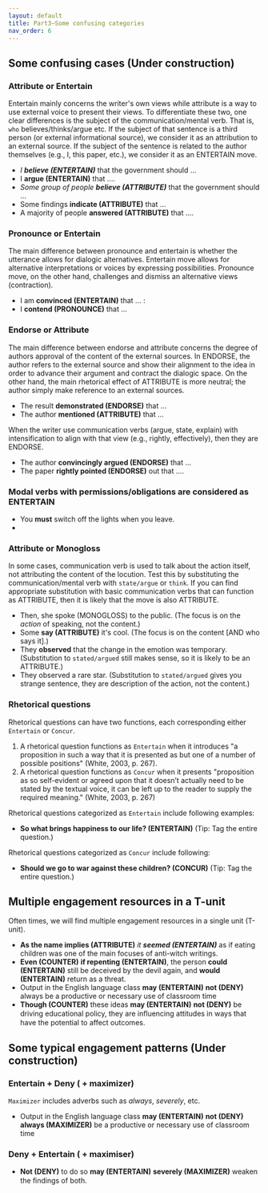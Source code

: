 ```yaml
---
layout: default
title: Part3—Some confusing categories
nav_order: 6
---
```


## Some confusing cases (Under construction)

### Attribute or Entertain

Entertain mainly concerns the writer's own views while attribute is a way to use external voice to present their views.
To differentiate these two, one clear differences is the subject of the communication/mental verb. That is, `who` believes/thinks/argue etc.
If the subject of that sentence is a third person (or external informational source), we consider it as an attribution to an external source.
If the subject of the sentence is related to the author themselves (e.g., I, this paper, etc.), we consider it as an ENTERTAIN move.

- _I **believe (ENTERTAIN)**_ that the government should ...
- I **argue (ENTERTAIN)** that ....
- _Some group of people **believe (ATTRIBUTE)**_ that the government should ...
- Some findings **indicate (ATTRIBUTE)** that ...
- A majority of people **answered (ATTRIBUTE)** that ....

### Pronounce or Entertain
The main difference between pronounce and entertain is whether the utterance allows for dialogic alternatives. Entertain move allows for alternative interpretations or voices by expressing possibilities. Pronounce move, on the other hand, challenges and dismiss an alternative views (contraction). 
- I am **convinced (ENTERTAIN)** that ... :
- I **contend (PRONOUNCE)** that ...


### Endorse or Attribute
The main difference between endorse and attribute concerns the degree of authors approval of the content of the external sources. In ENDORSE, the author refers to the external source and show their alignment to the idea in order to advance their argument and contract the dialogic space. On the other hand, the main rhetorical effect of ATTRIBUTE is more neutral; the author simply make reference to an external sources. 
- The result **demonstrated (ENDORSE)** that ...
- The author **mentioned (ATTRIBUTE)** that ...

When the writer use communication verbs (argue, state, explain) with intensification to align with that view (e.g., rightly, effectively), then they are ENDORSE.
- The author **convincingly argued (ENDORSE)** that ...
- The paper **rightly pointed (ENDORSE)** out that ....

### Modal verbs with permissions/obligations are considered as ENTERTAIN
- You **must** switch off the lights when you leave.
- 

### Attribute or Monogloss
In some cases, communication verb is used to talk about the action itself, not attributing the content of the locution.
Test this by substituting the communication/mental verb with `state/argue` or `think`. If you can find appropriate substitution with basic communication verbs that can function as ATTRIBUTE, then it is likely that the move is also ATTRIBUTE.

- Then, she spoke (MONOGLOSS) to the public. (The focus is on the *action* of speaking, not the content.) 
- Some **say (ATTRIBUTE)** it's cool. (The focus is on the content [AND who says it].)
- They **observed** that the change in the emotion was temporary. (Substitution to `stated/argued` still makes sense, so it is likely to be an ATTRIBUTE.)
- They observed a rare star. (Substitution to `stated/argued` gives you strange sentence, they are description of the action, not the content.)


### Rhetorical questions
Rhetorical questions can have two functions, each corresponding either `Entertain` or `Concur`.

1. A rhetorical question functions as `Entertain` when it introduces "a proposition in such a way that it is presented as but one of a number of possible positions" (White, 2003, p. 267).
2. A rhetorical question functions as `Concur` when it presents "proposition as so self-evident or agreed upon that it doesn’t actually need to be stated by the textual voice, it can be left up to the reader to supply the required meaning." (White, 2003, p. 267)


Rhetorical questions categorized as `Entertain` include following examples:
- **So what brings happiness to our life? (ENTERTAIN)** (Tip: Tag the entire question.)

Rhetorical questions categorized as `Concur` include following:
- **Should we go to war against these children? (CONCUR)** (Tip: Tag the entire question.)


## Multiple engagement resources in a T-unit
Often times, we will find multiple engagement resources in a single unit (T-unit). 
- **As the name implies (ATTRIBUTE)** _it **seemed (ENTERTAIN)**_ as if eating children was one of the main focuses of anti-witch writings.
- **Even (COUNTER)** **if repenting (ENTERTAIN)**, the person **could (ENTERTAIN)** still be deceived by the devil again, and **would (ENTERTAIN)** return as a threat.
- Output in the English language class **may (ENTERTAIN)** **not (DENY)** always be a productive or necessary use of classroom time
- **Though (COUNTER)** these ideas **may (ENTERTAIN)** **not (DENY)** be driving educational policy, they are inﬂuencing attitudes in ways that have the potential to affect outcomes.


## Some typical engagement patterns (Under construction)

### Entertain + Deny ( + maximizer)
`Maximizer` includes adverbs such as *always*, *severely*, etc.
- Output in the English language class **may (ENTERTAIN)** **not (DENY)** **always (MAXIMIZER)** be a productive or necessary use of classroom time

### Deny + Entertain ( + maximiser)
- **Not (DENY)** to do so **may (ENTERTAIN)** **severely (MAXIMIZER)** weaken the ﬁndings of both.

